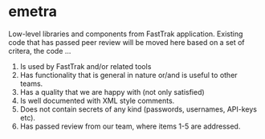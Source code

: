 # emetra
Low-level libraries and components from FastTrak application.  Existing code that has passed peer review will be moved here based on a set of critera, the code ...

1. Is used by FastTrak and/or related tools
2. Has functionality that is general in nature or/and is useful to other teams.
3. Has a quality that we are happy with (not only satisfied)
4. Is well documented with XML style comments.
5. Does not contain secrets of any kind (passwords, usernames, API-keys etc).
6. Has passed review from our team, where items 1-5 are addressed.

